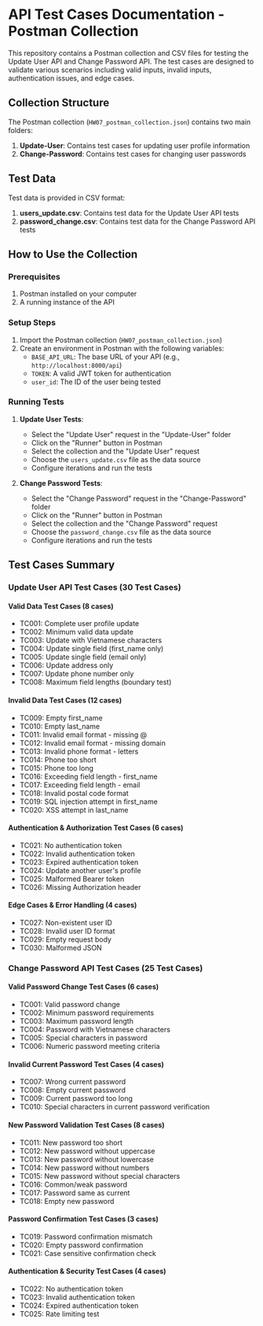 # API Test Cases Documentation - Postman Collection

This repository contains a Postman collection and CSV files for testing the Update User API and Change Password API. The test cases are designed to validate various scenarios including valid inputs, invalid inputs, authentication issues, and edge cases.

## Collection Structure

The Postman collection (`HW07_postman_collection.json`) contains two main folders:

1. **Update-User**: Contains test cases for updating user profile information
2. **Change-Password**: Contains test cases for changing user passwords

## Test Data

Test data is provided in CSV format:

1. **users_update.csv**: Contains test data for the Update User API tests
2. **password_change.csv**: Contains test data for the Change Password API tests

## How to Use the Collection

### Prerequisites

1. Postman installed on your computer
2. A running instance of the API

### Setup Steps

1. Import the Postman collection (`HW07_postman_collection.json`)
2. Create an environment in Postman with the following variables:
   - `BASE_API_URL`: The base URL of your API (e.g., `http://localhost:8000/api`)
   - `TOKEN`: A valid JWT token for authentication
   - `user_id`: The ID of the user being tested

### Running Tests

1. **Update User Tests**:
   - Select the "Update User" request in the "Update-User" folder
   - Click on the "Runner" button in Postman
   - Select the collection and the "Update User" request
   - Choose the `users_update.csv` file as the data source
   - Configure iterations and run the tests

2. **Change Password Tests**:
   - Select the "Change Password" request in the "Change-Password" folder
   - Click on the "Runner" button in Postman
   - Select the collection and the "Change Password" request
   - Choose the `password_change.csv` file as the data source
   - Configure iterations and run the tests

## Test Cases Summary

### Update User API Test Cases (30 Test Cases)

#### Valid Data Test Cases (8 cases)
- TC001: Complete user profile update
- TC002: Minimum valid data update
- TC003: Update with Vietnamese characters
- TC004: Update single field (first_name only)
- TC005: Update single field (email only)
- TC006: Update address only
- TC007: Update phone number only
- TC008: Maximum field lengths (boundary test)

#### Invalid Data Test Cases (12 cases)
- TC009: Empty first_name
- TC010: Empty last_name
- TC011: Invalid email format - missing @
- TC012: Invalid email format - missing domain
- TC013: Invalid phone format - letters
- TC014: Phone too short
- TC015: Phone too long
- TC016: Exceeding field length - first_name
- TC017: Exceeding field length - email
- TC018: Invalid postal code format
- TC019: SQL injection attempt in first_name
- TC020: XSS attempt in last_name

#### Authentication & Authorization Test Cases (6 cases)
- TC021: No authentication token
- TC022: Invalid authentication token
- TC023: Expired authentication token
- TC024: Update another user's profile
- TC025: Malformed Bearer token
- TC026: Missing Authorization header

#### Edge Cases & Error Handling (4 cases)
- TC027: Non-existent user ID
- TC028: Invalid user ID format
- TC029: Empty request body
- TC030: Malformed JSON

### Change Password API Test Cases (25 Test Cases)

#### Valid Password Change Test Cases (6 cases)
- TC001: Valid password change
- TC002: Minimum password requirements
- TC003: Maximum password length
- TC004: Password with Vietnamese characters
- TC005: Special characters in password
- TC006: Numeric password meeting criteria

#### Invalid Current Password Test Cases (4 cases)
- TC007: Wrong current password
- TC008: Empty current password
- TC009: Current password too long
- TC010: Special characters in current password verification

#### New Password Validation Test Cases (8 cases)
- TC011: New password too short
- TC012: New password without uppercase
- TC013: New password without lowercase
- TC014: New password without numbers
- TC015: New password without special characters
- TC016: Common/weak password
- TC017: Password same as current
- TC018: Empty new password

#### Password Confirmation Test Cases (3 cases)
- TC019: Password confirmation mismatch
- TC020: Empty password confirmation
- TC021: Case sensitive confirmation check

#### Authentication & Security Test Cases (4 cases)
- TC022: No authentication token
- TC023: Invalid authentication token
- TC024: Expired authentication token
- TC025: Rate limiting test
